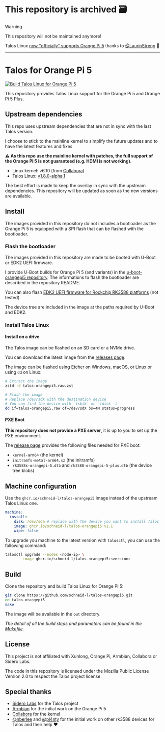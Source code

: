 # This repository is archived 🗃️

> [!WARNING]  
> This repository will not be maintained anymore!

Talos Linux [now "officially" supports Orange Pi 5](https://github.com/siderolabs/sbc-rockchip) thanks to [@LaurinStreng](https://github.com/LaurinStreng) :tada:

---

# Talos for Orange Pi 5

[![Build Talos Linux for Orange Pi 5](https://github.com/schneid-l/talos-orangepi5/actions/workflows/build-talos-opi5.yaml/badge.svg)](https://github.com/schneid-l/talos-orangepi5/actions/workflows/build-talos-opi5.yaml)

This repository provides Talos Linux support for the Orange Pi 5 and Orange Pi 5 Plus.

## Upstream dependencies

This repo uses upstream dependencies that are not in sync with the last Talos version.

I choose to stick to the mainline kernel to simplify the future updates and to have the latest features and fixes.

**⚠️ As this repo use the mainline kernel with patches, the full support of the Orange Pi 5 is not guaranteed (e.g. HDMI is not working).**

- Linux kernel: v6.10 (from [Collabora](https://gitlab.collabora.com/hardware-enablement/rockchip-3588/linux))
- Talos Linux: [v1.8.0-alpha.1](https://github.com/siderolabs/talos/tree/v1.8.0-alpha.1)

The best effort is made to keep the overlay in sync with the upstream dependencies.
This repository will be updated as soon as the new versions are available.

## Install

The images provided in this repository do not includes a bootloader as the Orange Pi 5 is equipped with a SPI flash that can be flashed with the bootloader.

### Flash the bootloader

The images provided in this repository are made to be booted with U-Boot or EDK2 UEFI firmware.

I provide U-Boot builds for Orange Pi 5 (and variants) in the [u-boot-orangepi5 repository](https://github.com/schneid-l/u-boot-orangepi5).
The informations to flash the bootloader are described in the repository README.

You can also flash [EDK2 UEFI firmware for Rockchip RK3588 platforms](https://github.com/edk2-porting/edk2-rk3588) (not tested).

The device tree are included in the image at the paths required by U-Boot and EDK2.

### Install Talos Linux

#### Install on a drive

The Talos image can be flashed on an SD card or a NVMe drive.

You can download the latest image from the [releases page](https://github.com/schneid-l/talos-orangepi5/releases).

The image can be flashed using [Etcher](https://www.balena.io/etcher/) on Windows, macOS, or Linux or using `dd` on Linux:

```bash
# Extract the image
zstd -d talos-orangepi5.raw.zst

# Flash the image
# Replace /dev/sdX with the destination device
# You can find the device with `lsblk` or `fdisk -l`
dd if=talos-orangepi5.raw of=/dev/sdX bs=4M status=progress
```

#### PXE Boot

**This repository does not provide a PXE server**, it is up to you to set up the PXE environment.

The [release page](https://github.com/schneid-l/talos-orangepi5/releases) provides the following files needed for PXE boot:

- `kernel-arm64` (the kernel)
- `initramfs-metal-arm64.xz` (the initramfs)
- `rk3588s-orangepi-5.dtb` and `rk3588-orangepi-5-plus.dtb` (the device tree blobs)

## Machine configuration

Use the `ghcr.io/schneid-l/talos-orangepi5` image instead of the upstream Talos Linux one.

```yaml
machine:
  install:
    disk: /dev/sda # replace with the device you want to install Talos on
    image: ghcr.io/schneid-l/talos-orangepi5:v1.1
    wipe: false
```

To upgrade you machine to the latest version with `talosctl`, you can use the following command:

```bash
talosctl upgrade --nodes <node-ip> \
      --image ghcr.io/schneid-l/talos-orangepi5:<version>
```

## Build

Clone the repository and build Talos Linux for Orange Pi 5:

```bash
git clone https://github.com/schneid-l/talos-orangepi5.git
cd talos-orangepi5
make
```

The image will be available in the `out` directory.

_The detail of all the build steps and parameters can be found in the [Makefile](Makefile)._

## License

This project is not affiliated with Xunlong, Orange Pi, Armbian, Collabora or Sidero Labs.

The code in this repository is licensed under the Mozilla Public License Version 2.0 to respect the Talos project license.

## Special thanks

- [Sidero Labs](https://www.siderolabs.com/) for the Talos project
- [Armbian](https://www.armbian.com/) for the initial work on the Orange Pi 5
- [Collabora](https://www.collabora.com/) for the kernel
- [@nberlee](https://github.com/nberlee) and [@pl4nty](https://github.com/pl4nty) for the initial work on other rk3588 devices for Talos and their help ❤️

